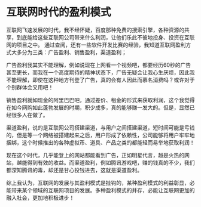 # 互联网时代的盈利模式
互联网飞速发展的时代，我不经怀疑，百度那种免费的搜索引擎，各种资源的共享，到底能给这些互联网公司带来什么利润，让他们乐此不彼地投身、投资在互联网的项目之中。
通过查阅，还有一些软件开发比赛的经验，我知道互联网盈利方式大多分为三类：广告盈利、销售盈利，渠道盈利；

广告盈利我其实不能理解，例如说现在上网看一个视频吧，都要经历60秒的广告甚至更长，而我在一个高度期待的精神状态下，广告无疑会让我心生厌烦，因此我不能理解，即使在这种地方刊登了广告，真的会有人因此而慕名消费吗？或许对于个别群体会又用吧！

销售盈利就如现金的阿里巴巴吧，通过差价、租金的形式来获取利润，这个我觉得在如今网购如此蓬勃发展的时期，积少成多，真的能够赚一发大的。但是，显然已经很多人在做了。

渠道盈利，说的是互联网公司搭建渠道，与用户之间搭建渠道，短时间可能是亏钱的，但是等一个网络被搭建起来之后，用户形成了依赖性，公司能够将用户牢牢地捆绑，这个时候推出的各种虚拟币、道具、产品之类的都能轻而易举地获取利润！

现在这个时代，几乎能登上的网站都能看到广告，正如明星代言，越是火热的网站，越能得到有效的收益。而渠道盈利，例如腾讯游戏吧，赚的钱真的不少，我们都深知腾讯的毒，却还是甘心投钱进去，这就是渠道盈利。

综上我认为，互联网的发展与其盈利模式是挂钩的，某种盈利模式的利益彰显，必能带来某个领域的互联网项目的发展。多种盈利模式的并存，必能让互联网更加的融入社会，更加地积极进步！